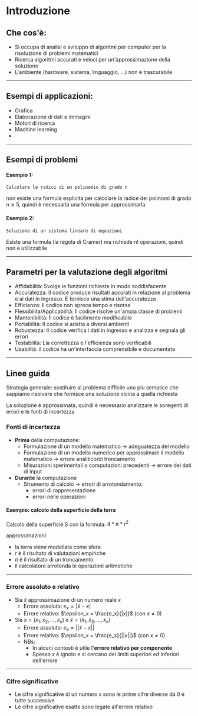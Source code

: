 # Introduzione

## Che cos'è:
* Si occupa di analisi e sviluppo di algoritmi per computer per la risoluzione di problemi matematici
* Ricerca algoritmi accurati e veloci per un'approssimazione della soluzione
* L'ambiente (hardware, sistema, linguaggio, ...) non è trascurabile

---

## Esempi di applicazioni:
* Grafica
* Elaborazione di dati e immagini
* Motori di ricerca
* Machine learning
* 
---

## Esempi di problemi

#### Esempio 1:

```
Calcolare le radici di un polinomio di grado n
```

non esiste una formula esplicita per calcolare la radice dei polinomi di grado $n\geq 5$, quindi è necessaria una formula per approssimarla


#### Esempio 2:

```
Soluzione di un sistema lineare di equazioni
```

Esiste una formula (la regola di Cramer) ma richiede n! operazioni, quindi non è utilizzabile

---

## Parametri per la valutazione degli algoritmi

* Affidabilità: Svolge le funzioni richieste in modo soddisfacente
* Accuratezza: Il codice produce risultati accurati in relazione al problema e ai dati in ingresso. E fornisce una stima dell'accuratezza
* Efficienza: Il codice non spreca tempo e risorse
* Flessibilita/Applicabilità: Il codice risolve un'ampia classe di problemi
* Mantenibilità: Il codice è facilmente modificabile
* Portabilità: Il codice si adatta a diversi ambienti
* Robustezza: Il codice verifica i dati in ingresso e analizza e segnala gli errori
* Testabilità: Lla correttezza e l'efficienza sono verificabili
* Usabilità: il codice ha un'interfaccia comprensibile e documentata

---

## Linee guida

Strategia generale: sostituire al problema difficile uno più semplice che sappiamo risolvere che fornisce una soluzione vicina a quella richiesta

La soluzione è approssimata, quindi è necessario analizzare le soregenti di errori e le fonti di incertezza

### Fonti di incertezza

* **Prima** della computazione:
  * Formulazione di un modello matematico -> adeguatezza del modello
  * Formulazione di un modello numerico per approssimare il modello matematico  -> errore analitico/di troncamento
  * Misurazioni sperimentali o computazioni precedenti -> errore dei dati di input
* **Durante** la computazione
  * Strumento di calcolo -> errori di arrotondamento:
    * errori di rappresentazione
    * errori nelle operazioni

#### Esempio: calcolo della superficie della terra

Calcolo della superficie  S con la formula: $4*\pi*r^2$

approssimazioni:
* la terra viene modellata come sfera
* $r$ è il risultato di valutazioni empiriche
* $\pi$ é il risultato di un troncamento
* il calcolatore arrotonda le operazioni aritmetiche
---

### Errore assoluto e relativo

* Sia $\tilde{x}$ approssimazione di un numero reale $x$
  * Errore assoluto: $e_x = |\tilde{x} - x|$
  * Errore relativo: $\epsilon_x = \frac{e_x}{|x|}$ (con $x\neq 0$)
* Sia $x = (x_1, x_2, ..., x_n)$ e $\tilde{x} = (\tilde{x}_1, \tilde{x}_2, ..., \tilde{x}_n)$
  * Errore assoluto: $e_x = ||\tilde{x} - x||$
  * Errore relativo: $\epsilon_x = \frac{e_x}{||x||}$ (con $x \neq 0$)
  * NBs:
    * In alcuni contesti è utile l'**errore relativo per componente**
    * Spesso $x$ è ignoto e si cercano dei limiti superiori ed inferiori dell'errore
---

### Cifre significative

* Le cifre significative di un numero x sono le prime cifre diverse da 0 e tutte successive
* Le cifre significative esatte sono legate all'errore relativo

